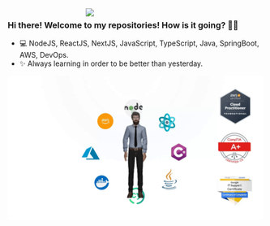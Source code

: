 <img align="right" src="https://i.imgur.com/P2eHx9l.png" width="350"/>

### Hi there! Welcome to my repositories! How is it going? 👋🚀

- 💻 NodeJS, ReactJS, NextJS, JavaScript, TypeScript, Java, SpringBoot, AWS, DevOps.
- ✨ Always learning in order to be better than yesterday.

![](animation.gif)